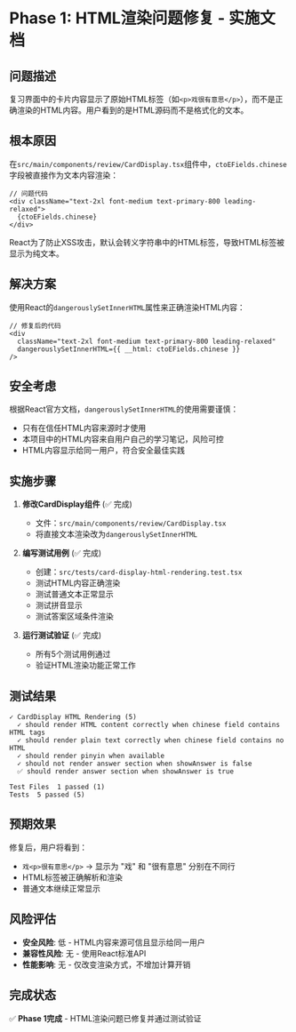 # Phase 1: HTML渲染问题修复 - 实施文档

## 问题描述

复习界面中的卡片内容显示了原始HTML标签（如`<p>戏很有意思</p>`），而不是正确渲染的HTML内容。用户看到的是HTML源码而不是格式化的文本。

## 根本原因

在`src/main/components/review/CardDisplay.tsx`组件中，`ctoEFields.chinese`字段被直接作为文本内容渲染：

```tsx
// 问题代码
<div className="text-2xl font-medium text-primary-800 leading-relaxed">
  {ctoEFields.chinese}
</div>
```

React为了防止XSS攻击，默认会转义字符串中的HTML标签，导致HTML标签被显示为纯文本。

## 解决方案

使用React的`dangerouslySetInnerHTML`属性来正确渲染HTML内容：

```tsx
// 修复后的代码
<div
  className="text-2xl font-medium text-primary-800 leading-relaxed"
  dangerouslySetInnerHTML={{ __html: ctoEFields.chinese }}
/>
```

## 安全考虑

根据React官方文档，`dangerouslySetInnerHTML`的使用需要谨慎：
- 只有在信任HTML内容来源时才使用
- 本项目中的HTML内容来自用户自己的学习笔记，风险可控
- HTML内容显示给同一用户，符合安全最佳实践

## 实施步骤

1. **修改CardDisplay组件** (✅ 完成)
   - 文件：`src/main/components/review/CardDisplay.tsx`
   - 将直接文本渲染改为`dangerouslySetInnerHTML`

2. **编写测试用例** (✅ 完成)
   - 创建：`src/tests/card-display-html-rendering.test.tsx`
   - 测试HTML内容正确渲染
   - 测试普通文本正常显示
   - 测试拼音显示
   - 测试答案区域条件渲染

3. **运行测试验证** (✅ 完成)
   - 所有5个测试用例通过
   - 验证HTML渲染功能正常工作

## 测试结果

```
✓ CardDisplay HTML Rendering (5)
  ✓ should render HTML content correctly when chinese field contains HTML tags
  ✓ should render plain text correctly when chinese field contains no HTML  
  ✓ should render pinyin when available
  ✓ should not render answer section when showAnswer is false
  ✅ should render answer section when showAnswer is true

Test Files  1 passed (1)
Tests  5 passed (5)
```

## 预期效果

修复后，用户将看到：
- `戏<p>很有意思</p>` → 显示为 "戏" 和 "很有意思" 分别在不同行
- HTML标签被正确解析和渲染
- 普通文本继续正常显示

## 风险评估

- **安全风险**: 低 - HTML内容来源可信且显示给同一用户
- **兼容性风险**: 无 - 使用React标准API
- **性能影响**: 无 - 仅改变渲染方式，不增加计算开销

## 完成状态

✅ **Phase 1完成** - HTML渲染问题已修复并通过测试验证 